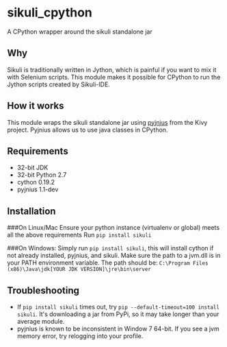 sikuli_cpython
==============

A CPython wrapper around the sikuli standalone jar

Why
---
Sikuli is traditionally written in Jython, which is painful if you want to mix it with Selenium scripts. This module makes it possible for CPython to run the Jython scripts created by Sikuli-IDE.

How it works
------------
This module wraps the sikuli standalone jar using [pyjnius](https://github.com/kivy/pyjnius) from the Kivy project. Pyjnius allows us to use java classes in CPython.

Requirements
------------
* 32-bit JDK
* 32-bit Python 2.7
* cython 0.19.2
* pyjnius 1.1-dev

Installation
------------

###On Linux/Mac
Ensure your python instance (virtualenv or global) meets all the above requirements
Run `pip install sikuli`

###On Windows:
Simply run `pip install sikuli`, this will install cython if not already installed, pyjnius, and sikuli.
Make sure the path to a jvm.dll is in your PATH environment variable. The path should be: `C:\Program Files (x86)\Java\jdk[YOUR JDK VERSION]\jre\bin\server`

Troubleshooting
---------------
* If `pip install sikuli` times out, try `pip --default-timeout=100 install sikuli`. It's downloading a jar from PyPi, so it may take longer than your average module.
* pyjnius is known to be inconsistent in Window 7 64-bit. If you see a jvm memory error, try relogging into your profile.
